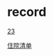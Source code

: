 # record

[23](record%2042f289e817a14c33a8bce73276c3476f/23%2028097fe75c3d450988fe6eab2e07c3b6.md)

[住院清单](record%2042f289e817a14c33a8bce73276c3476f/%E4%BD%8F%E9%99%A2%E6%B8%85%E5%8D%95%2082fc4b8b39aa4140b9291202d87ce093.md)